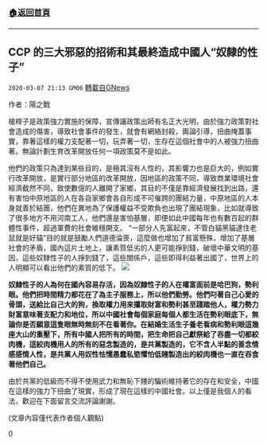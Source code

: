 ###  [:house:返回首頁](https://github.com/ourhimalayas/txt)
---

## CCP 的三大邪惡的招術和其最終造成中國人“奴隸的性子”
`2020-03-07 21:13 GM06` [轉載自GNews](https://gnews.org/zh-hant/133568/)

作者：陽之戰

槍桿子是政策強力實施的保障，宣傳讓政策出師有名正大光明，由於強力政策對社會造成的傷害，導致社會事件的發生，就會有網絡封殺，輿論引導，扭曲掩蓋事實，靠著這樣的權力支配著一切，玩弄著一切，生存在這個社會中的人被強力扭曲著。無論計劃生育改革開放任何一項政策莫不是如此。

他們的政策只為達到某些目的，是極其沒有人性的，其影響力也是巨大的，例如實行改革開放，是實行部分地區的改革開放，因地區的政策不同，導致商業環境社會經濟截然不同，致使數億的人離開了家鄉，其目的不僅是靠經濟發展找到出路，還有害怕中原地區的人在各自家鄉會各自形成不可催跨的團結力量，中原地區的人本身就善於結團，他們在異地為了保護權益不受欺負也出現了團結現象，比如就導致了很多地方不用河南工人，他們還是害怕基層，即便如此中國每年也有數百起的群體性事件，超過軍費的社會維穩開支。 “一部分人先富起來，不管白貓黑貓逮住老鼠就是好貓”目的就是鼓勵人們道德淪喪，這麼做也增加了貧富懸殊，增加了基層社會的矛盾，國內這片土地上，讓素質低劣的人更可能掙到錢，破壞中華文明的基因，這些奴隸性子的人掙到錢了，這些關係戶，這些即得利益著出國了，世界上的人明顯可以看出他們的素質的低下。
![](https://s3-ap-northeast-1.amazonaws.com/news.guo.offload.media/wp-content/uploads/2020/03/07211033/1-29.png)


**奴隸性子的人為何在國內容易存活，因為奴隸性子的人在權富面前是哈巴狗，勢利眼。他們把時間精力都花在了為主子服務上，所以他們勤勞。他們叼著自己心愛的骨頭，送給比自己大的狗，換取權力用來攥取財富和勢利甚至踐踏他人，權力勢力財富意味著支配力和地位，所以中國社會每個家庭每個人都生活在勢利眼底下，無論你是否願意這隻眼無時無刻不在看著你。在結婚生活生子養老看病和勢利眼這幾座大山的重壓下，所有中國人把所有的時間，把生命把自己獻祭給了吞盡一切都絞肉機，這絞肉機用人的所有的惡念製造的，是共黨製造的，它不含人半點的善念情感感情人性，是共黨人用奴性怯懦愚蠢私慾懼怕低賤製造出的絞肉機也一直在吞食著他們自己。**

由於共黨的低級而不得不使用武力和無恥下賤的騙術維持著它的存在和安全，中國在這樣的強力下扭曲了現實，形成了現在這樣的中國社會。以上僅是我個人的看法，歡迎在下面留言交流評論謝謝。

(文章內容僅代表作者個人觀點)

0
